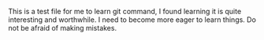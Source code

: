 This is a test file for me to learn git command,
I found learning it is quite interesting and worthwhile.
I need to become more eager to learn things.
Do not be afraid of making mistakes.


